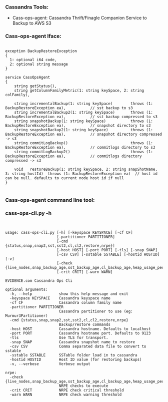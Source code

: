 ### Cassandra Tools:

- Cass-ops-agent: Cassandra Thrift/Finagle Companion Service to Backup to AWS S3

### Cass-ops-agent Iface:

<pre>
<code>
exception BackupRestoreException
{
  1: optional i64 code,
  2: optional string message
}

service CassOpsAgent
{
    string getStatus(),
    string getColumnFamilyMetric(1: string keySpace, 2: string colFamily),

    string incrementalBackup(1: string keySpace)        throws (1: BackupRestoreException ea),           // sst backup to s3
    string incrementalBackup2(1: string keySpace)       throws (1: BackupRestoreException ea),           // sst backup compressed to s3
    string snapshotBackup(1: string keySpace)           throws (1: BackupRestoreException ea),           // snapshot directory to s3
    string snapshotBackup2(1: string keySpace)          throws (1: BackupRestoreException ea),           // snapshot directory compressed -> s3
    string commitLogBackup()                            throws (1: BackupRestoreException ea),           // commitlogs directory to s3
    string commitLogBackup2()                           throws (1: BackupRestoreException ea),           // commitlogs directory compressed -> s3

    void   restoreBackup(1: string keySpace, 2: string snapShotName, 3: string hostId)  throws (1: BackupRestoreException ea)  // host id can be null. defaults to current node host id if null
}
</code>
</pre>

### Cass-ops-agent command line tool:

### cass-ops-cli.py -h

<pre>
<code>

usage: cass-ops-cli.py [-h] [-keyspace KEYSPACE] [-cf CF]
                       [-partitioner PARTITIONER]
                       [-cmd {status,snap,snap2,sst,sst2,cl,cl2,restore,nrpe}]
                       [-host HOST] [-port PORT] [-tls] [-snap SNAP]
                       [-csv CSV] [-sstable SSTABLE] [-hostid HOSTID] [-v]
                       [-check {live_nodes,snap_backup_age,sst_backup_age,cl_backup_age,heap_usage_perc,write_latency,read_latency}]
                       [-crit CRIT] [-warn WARN]

EVIDENCE.com Cassandra Ops Cli

optional arguments:
  -h, --help            show this help message and exit
  -keyspace KEYSPACE    Cassandra keyspace name
  -cf CF                Cassandra column family name
  -partitioner PARTITIONER
                        Cassandra partitioner to use (eg: Murmur3Partitioner)
  -cmd {status,snap,snap2,sst,sst2,cl,cl2,restore,nrpe}
                        Backup/restore commands
  -host HOST            Cassandra hostname. Defaults to localhost
  -port PORT            Cassandra hostname port. Defaults to 9123
  -tls                  Use TLS for transport.
  -snap SNAP            Cassandra snapshot name to restore
  -csv CSV              Comma separated data file to convert to sstable
  -sstable SSTABLE      SSTable folder load in to cassandra
  -hostid HOSTID        Host ID value (for restoring backups)
  -v, --verbose         Verbose output

nrpe:
  -check {live_nodes,snap_backup_age,sst_backup_age,cl_backup_age,heap_usage_perc,write_latency,read_latency}
                        NRPE checks to execute
  -crit CRIT            NRPE check critical threshold
  -warn WARN            NRPE check warning threshold

</code>
</pre>